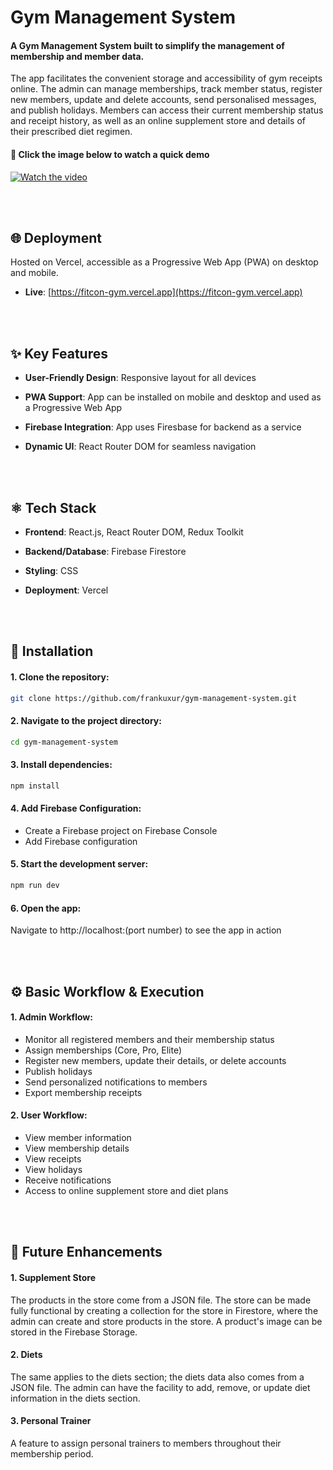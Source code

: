 
# Gym Management System

#### A Gym Management System built to simplify the management of membership and member data.

The app facilitates the convenient storage and accessibility of gym receipts online. The admin can manage memberships, track member status, register new members, update and delete accounts, send personalised messages, and publish holidays. Members can access their current membership status and receipt history, as well as an online supplement store and details of their prescribed diet regimen.

#### 🔗 Click the image below to watch a quick demo

[![Watch the video](https://i.vimeocdn.com/video/1962071931-deaad36775e988068233ee28090b0a5c03ce31514367cf83c9a008968243b3af-d?mw=800&mh=451&q=70)](https://vimeo.com/1039651743?share=copy#t=0)

<br>
<br>

## 🌐 Deployment

Hosted on Vercel, accessible as a Progressive Web App (PWA) on desktop and mobile.
- **Live**: [https://fitcon-gym.vercel.app](https://fitcon-gym.vercel.app)

<br>
<br>

## ✨ Key Features

- **User-Friendly Design**: Responsive layout for all devices

- **PWA Support**: App can be installed on mobile and desktop and used as a Progressive Web App

- **Firebase Integration**: App uses Firesbase for backend as a service

- **Dynamic UI**: React Router DOM for seamless navigation

<br>
<br>

## ⚛️ Tech Stack

- **Frontend**: React.js, React Router DOM, Redux Toolkit

- **Backend/Database**: Firebase Firestore

- **Styling**: CSS

- **Deployment**: Vercel

<br>
<br>

## 🚀 Installation

#### 1. Clone the repository:
   ```bash
   git clone https://github.com/frankuxur/gym-management-system.git
   ```

#### 2. Navigate to the project directory:
   ```bash
   cd gym-management-system
   ```

#### 3. Install dependencies:
   ```bash
   npm install
   ```

#### 4. Add Firebase Configuration:
   - Create a Firebase project on Firebase Console
   - Add Firebase configuration

#### 5. Start the development server:
   ```bash
   npm run dev
   ```

#### 6. Open the app:
   Navigate to http://localhost:(port number) to see the app in action

<br>
<br>

## ⚙️ Basic Workflow & Execution

#### 1. Admin Workflow:
   - Monitor all registered members and their membership status
   - Assign memberships (Core, Pro, Elite)
   - Register new members, update their details, or delete accounts
   - Publish holidays 
   - Send personalized notifications to members
   - Export membership receipts

#### 2. User Workflow:
   - View member information
   - View membership details
   - View receipts
   - View holidays
   - Receive notifications
   - Access to online supplement store and diet plans
   
<br>
<br>

## 🚧 Future Enhancements

#### 1. Supplement Store

The products in the store come from a JSON file. The store can be made fully functional by creating a collection for the store in Firestore, where the admin can create and store products in the store. A product's image can be stored in the Firebase Storage.

#### 2. Diets

The same applies to the diets section; the diets data also comes from a JSON file. The admin can have the facility to add, remove, or update diet information in the diets section.

#### 3. Personal Trainer

A feature to assign personal trainers to members throughout their membership period.